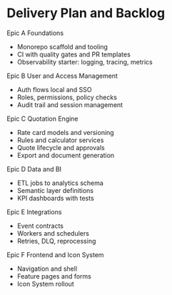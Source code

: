 # Delivery Plan and Backlog

Epic A Foundations
- Monorepo scaffold and tooling
- CI with quality gates and PR templates
- Observability starter: logging, tracing, metrics

Epic B User and Access Management
- Auth flows local and SSO
- Roles, permissions, policy checks
- Audit trail and session management

Epic C Quotation Engine
- Rate card models and versioning
- Rules and calculator services
- Quote lifecycle and approvals
- Export and document generation

Epic D Data and BI
- ETL jobs to analytics schema
- Semantic layer definitions
- KPI dashboards with tests

Epic E Integrations
- Event contracts
- Workers and schedulers
- Retries, DLQ, reprocessing

Epic F Frontend and Icon System
- Navigation and shell
- Feature pages and forms
- Icon System rollout
